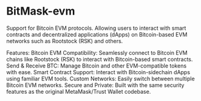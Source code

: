 # BitMask-evm
Support for Bitcoin EVM protocols. Allowing users to interact with smart contracts and decentralized applications (dApps) on Bitcoin-based EVM networks such as Rootstock (RSK) and others.

Features:
Bitcoin EVM Compatibility: Seamlessly connect to Bitcoin EVM chains like Rootstock (RSK) to interact with Bitcoin-based smart contracts.
Send & Receive BTC: Manage Bitcoin and other EVM-compatible tokens with ease.
Smart Contract Support: Interact with Bitcoin-sidechain dApps using familiar EVM tools.
Custom Networks: Easily switch between multiple Bitcoin EVM networks.
Secure and Private: Built with the same security features as the original MetaMask/Trust Wallet codebase.
